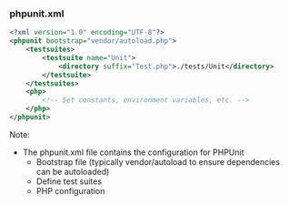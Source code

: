 ### phpunit.xml

```xml
<?xml version="1.0" encoding="UTF-8"?>
<phpunit bootstrap="vendor/autoload.php">
    <testsuites>
        <testsuite name="Unit">
            <directory suffix="Test.php">./tests/Unit</directory>
        </testsuite>
    </testsuites>
    <php>
        <!-- Set constants, environment variables, etc. -->
    </php>
</phpunit>
```

Note:

* The phpunit.xml file contains the configuration for PHPUnit
    - Bootstrap file (typically vendor/autoload to ensure dependencies can be autoloaded)
    - Define test suites
    - PHP configuration
